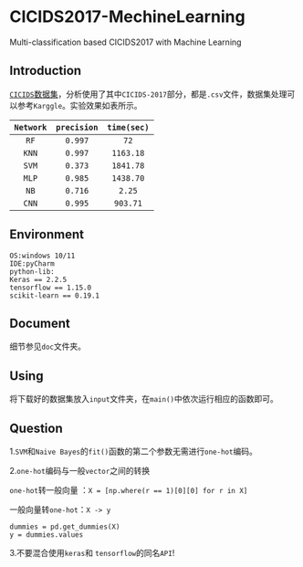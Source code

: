 # CICIDS2017-MechineLearning
Multi-classification based CICIDS2017 with Machine Learning

## Introduction

[`CICIDS`数据集](https://www.unb.ca/cic/datasets/ids-2017.html)，分析使用了其中`CICIDS-2017`部分，都是`.csv`文件，数据集处理可以参考`Karggle`。实验效果如表所示。

| `Network` | `precision` | `time(sec)` |
| :-------: | :---------: | :---------: |
|   `RF`    |   `0.997`   |    `72`     |
|   `KNN`   |   `0.997`   |  `1163.18`  |
|   `SVM`   |   `0.373`   |  `1841.78`  |
|   `MLP`   |   `0.985`   |  `1438.70`  |
|   `NB`    |   `0.716`   |   `2.25`    |
|   `CNN`   |   `0.995`   |  `903.71`   |

## Environment

```
OS:windows 10/11
IDE:pyCharm
python-lib:
Keras == 2.2.5
tensorflow == 1.15.0
scikit-learn == 0.19.1
```

## Document

细节参见`doc`文件夹。

## Using

将下载好的数据集放入`input`文件夹，在`main()`中依次运行相应的函数即可。

## Question

1.`SVM`和`Naive Bayes`的`fit()`函数的第二个参数无需进行`one-hot`编码。

2.`one-hot`编码与一般`vector`之间的转换

`one-hot`转一般向量 ：`X = [np.where(r == 1)[0][0] for r in X]`

一般向量转`one-hot`：`X -> y`

```
dummies = pd.get_dummies(X)
y = dummies.values
```
3.不要混合使用`keras`和 `tensorflow`的同名`API`!

